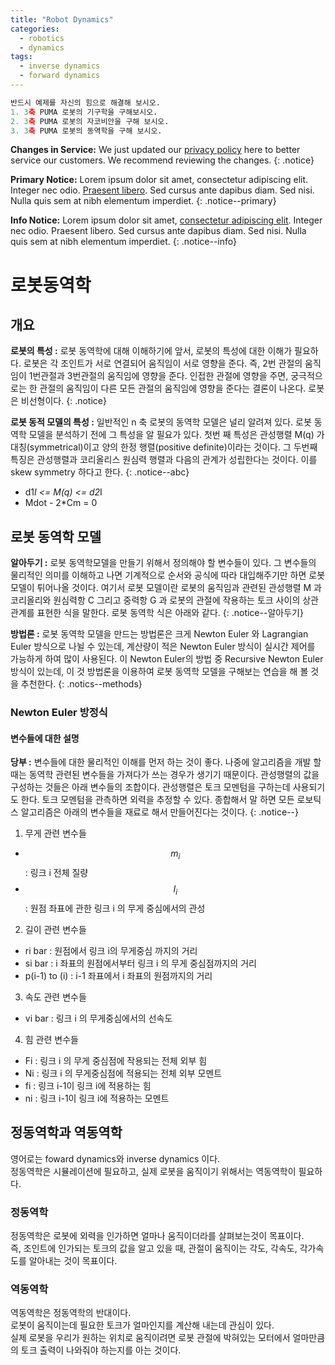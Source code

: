 ```yaml
---
title: "Robot Dynamics"
categories: 
  - robotics
  - dynamics
tags:
  - inverse dynamics
  - forward dynamics
---
```

```python
반드시 예제를 자신의 힘으로 해결해 보시오.
1. 3축 PUMA 로봇의 기구학을 구해보시오.
2. 3축 PUMA 로봇의 자코비안을 구해 보시오.
3. 3축 PUMA 로봇의 동역학을 구해 보시오.
```

**Changes in Service:** We just updated our [privacy policy](#) here to better service our customers. We recommend reviewing the changes.
{: .notice}

**Primary Notice:** Lorem ipsum dolor sit amet, consectetur adipiscing elit. Integer nec odio. [Praesent libero](#). Sed cursus ante dapibus diam. Sed nisi. Nulla quis sem at nibh elementum imperdiet.
{: .notice--primary}

**Info Notice:** Lorem ipsum dolor sit amet, [consectetur adipiscing elit](#). Integer nec odio. Praesent libero. Sed cursus ante dapibus diam. Sed nisi. Nulla quis sem at nibh elementum imperdiet.
{: .notice--info}  

# 로봇동역학

## 개요
**로봇의 특성 :** 로봇 동역학에 대해 이해하기에 앞서, 로봇의 특성에 대한 이해가 필요하다. 로봇은 각 조인트가 서로 연결되어 움직임이 서로 영향을 준다. 즉, 2번 관절의 움직임이 1번관절과 3번관절의 움직임에 영향을 준다. 인접한 관절에 영향을 주면, 궁극적으로는 한 관절의 움직임이 다른 모든 관절의 움직임에 영향을 준다는 결론이 나온다. 로봇은 비선형이다.
{: .notice}

**로봇 동적 모델의 특성 :** 일반적인 n 축 로봇의 동역학 모델은 널리 알려져 있다. 로봇 동역학 모델을 분석하기 전에 그 특성을 알 필요가 있다. 첫번 째 특성은 관성행렬 M(q) 가 대칭(symmetrical)이고 양의 한정 행렬(positive definite)이라는 것이다. 그 두번째 특징은 관성행렬과 코리올리스 원심력 행렬과 다음의 관계가 성립한다는 것이다. 이를 skew symmetry 하다고 한다.
{: .notice--abc}  
- d1*I <= M(q) <= d2*I
- Mdot - 2*Cm = 0



## 로봇 동역학 모델
**알아두기 :** 로봇 동역학모델을 만들기 위해서 정의해야 할 변수들이 있다. 그 변수들의 물리적인 의미를 이해하고 나면 기계적으로 순서와 공식에 따라 대입해주기만 하면 로봇 모델이 튀어나올 것이다. 여기서 로봇 모델이란 로봇의 움직임과 관련된 관성행렬 M 과 코리올리와 원심력항 C 그리고 중력항 G 과 로봇의 관절에 작용하는 토크 사이의 상관관계를 표현한 식을 말한다. 로봇 동역학 식은 아래와 같다.
{: .notice--알아두기}

**방법론 :** 로봇 동역학 모델을 만드는 방법론은 크게 Newton Euler 와 Lagrangian Euler 방식으로 나뉠 수 있는데, 계산량이 적은 Newton Euler 방식이 실시간 제어를 가능하게 하여 많이 사용된다. 이 Newton Euler의 방법 중 Recursive Newton Euler 방식이 있는데, 이 것 방법론을 이용하여 로봇 동역학 모델을 구해보는 연습을 해 볼 것을 추천한다.
{: .notics--methods}

### Newton Euler 방정식
#### 변수들에 대한 설명
**당부 :** 변수들에 대한 물리적인 이해를 먼저 하는 것이 좋다. 나중에 알고리즘을 개발 할 때는 동역학 관련된 변수들을 가져다가 쓰는 경우가 생기기 때문이다. 관성행렬의 값을 구성하는 것들은 아래 변수들의 조합이다. 관성행렬은 토크 모멘텀을 구하는데 사용되기도 한다. 토크 모멘텀을 관측하면 외력을 추정할 수 있다. 종합해서 말 하면 모든 로보틱스 알고리즘은 아래의 변수들을 재료로 해서 만들어진다는 것이다.
{: .notice--}

1. 무게 관련 변수들
  - $$m_i$$ : 링크 i 전체 질량
  - $$ I_i $$ : 원점 좌표에 관한 링크 i 의 무게 중심에서의 관성
2. 길이 관련 변수들
  - ri bar : 원점에서 링크 i의 무게중심 까지의 거리
  - si bar : i 좌표의 원점에서부터 링크 i 의 무게 중심점까지의 거리
  - p(i-1) to (i) : i-1 좌표에서 i 좌표의 원점까지의 거리
3. 속도 관련 변수들
  - vi bar : 링크 i 의 무게중심에서의 선속도
4. 힘 관련 변수들
  - Fi : 링크 i 의 무게 중심점에 작용되는 전체 외부 힘
  - Ni : 링크 i 의 무게중심점에 적용되는 전체 외부 모멘트
  - fi : 링크 i-1이 링크 i에 적용하는 힘
  - ni : 링크 i-1이 링크 i에 적용하는 모멘트  
  

## 정동역학과 역동역학
영어로는 foward dynamics와 inverse dynamics 이다.  
정동역학은 시뮬레이션에 필요하고, 실제 로봇을 움직이기 위해서는 역동역학이 필요하다.

### 정동역학
정동역학은 로봇에 외력을 인가하면 얼마나 움직이더라를 살펴보는것이 목표이다.  
즉, 조인트에 인가되는 토크의 값을 알고 있을 때, 관절이 움직이는 각도, 각속도, 각가속도를 알아내는 것이 목표이다.

### 역동역학
역동역학은 정동역학의 반대이다.  
로봇이 움직이는데 필요한 토크가 얼마인지를 계산해 내는데 관심이 있다.  
실제 로봇을 우리가 원하는 위치로 움직이려면 로봇 관절에 박혀있는 모터에서 얼마만큼의 토크 출력이 나와줘야 하는지를 아는 것이다.
